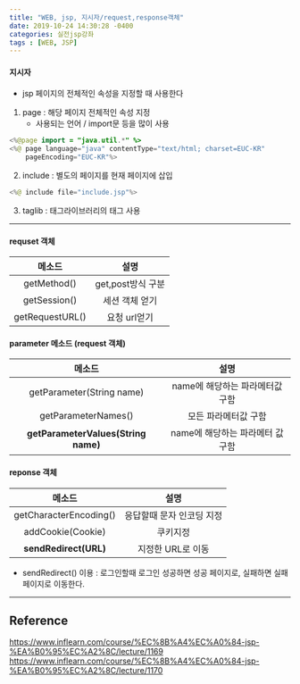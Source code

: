 ```yaml
---
title: "WEB, jsp, 지시자/request,response객체"
date: 2019-10-24 14:30:28 -0400
categories: 실전jsp강좌
tags : [WEB, JSP]
---
```

#### 지시자
- jsp 페이지의 전체적인 속성을 지정할 때 사용한다
1. page : 해당 페이지 전체적인 속성 지정
    - 사용되는 언어 / import문 등을 많이 사용
```java
<%@page import = "java.util.*" %>
<%@ page language="java" contentType="text/html; charset=EUC-KR"
    pageEncoding="EUC-KR"%>
```
2. include : 별도의 페이지를 현재 페이지에 삽입
```java
<%@ include file="include.jsp"%>
```

3. taglib : 태그라이브러리의 태그 사용
---

#### requset 객체
| 메소드| 설명|
|:---:|:---:|
|getMethod()|get,post방식 구분
|getSession()|세션 객체 얻기
|getRequestURL()|요청 url얻기

#### parameter 메소드 (request 객체)
| 메소드| 설명|
|:---:|:---:|
|getParameter(String name)| name에 해당하는 파라메터값 구함
|getParameterNames()| 모든 파라메터값 구함
|<b>getParameterValues(String name)</b>| name에 해당하는 파라메터 값 구함

#### reponse 객체
| 메소드| 설명|
|:---:|:---:|
|getCharacterEncoding()| 응답할때 문자 인코딩 지정
|addCookie(Cookie)| 쿠키지정
|<b>sendRedirect(URL)</b> | 지정한 URL로 이동

- sendRedirect() 이용 : 로그인할때 로그인 성공하면 성공 페이지로, 실패하면 실패페이지로 이동한다.


---
## Reference

<https://www.inflearn.com/course/%EC%8B%A4%EC%A0%84-jsp-%EA%B0%95%EC%A2%8C/lecture/1169>
<https://www.inflearn.com/course/%EC%8B%A4%EC%A0%84-jsp-%EA%B0%95%EC%A2%8C/lecture/1170>
